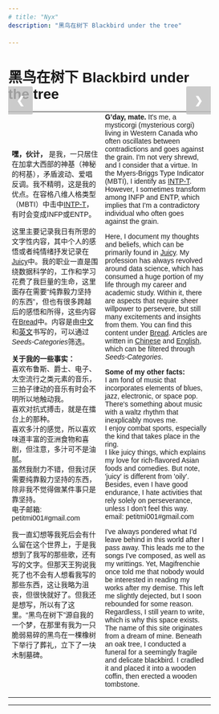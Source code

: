 ```yaml
---
# title: "Nyx"
description: "黑鸟在树下 Blackbird under the tree"

---
```

<head>
<meta name="viewport" content="width=device-width, initial-scale=1">
</head>

<style>
body {
  font-family: Arial;
  margin: 0;
}

* {
  box-sizing: border-box;
}

img {
  vertical-align: middle;
  object-fit: contain;
  height: 300px; /* Your preferred width */
  width: auto;

}

/* Position the image container (needed to position the left and right arrows) */
.container {
  position: relative;
}

/* Hide the images by default */
.mySlides {
  display: none;
}

/* Add a pointer when hovering over the thumbnail images */
.cursor {
  cursor: pointer;
}

/* Next & previous buttons */
.prev,
.next {
  background-color: rgba(192,192,192, 0.8);
  cursor: pointer;
  position: absolute;
  top: 40%;
  width: auto;
  padding: 16px;
  margin-top: -50px;
  color: white;
  font-weight: bold;
  font-size: 20px;
  border-radius: 0 3px 3px 0;
  user-select: none;
  -webkit-user-select: none;
}

/* Position the "next button" to the right */
.next {
  right: 0;
  border-radius: 3px 0 0 3px;
}

/* On hover, add a black background color with a little bit see-through */
.prev:hover,
.next:hover {
  background-color: rgba(0, 0, 0, 0.8);
}

/* Container for image text */
.caption-container {
  text-align: center;
  background-color: #222;
  /* padding: 2px 10px; */
  color: white;
}
</style>

<!-- ######################### -->

<body>

# 黑鸟在树下 Blackbird under the tree

<div class="container">
  <div class="mySlides">
    <img src="me_duck.jpg"  style="width:100%" class="demo cursor" onclick="currentSlide(1)" alt="Me And A Canadian Duck">

  </div>

  <div class="mySlides">
    <img src="self.jpg" style="width:100%" class="demo cursor" onclick="currentSlide(2)" alt="Two Me In A Time. Souce: Magifrenchie, and Peacinu">
  </div>

  <div class="mySlides">
    <img src="3dogs.jpg" style="width:100%" class="demo cursor" onclick="currentSlide(3)" alt="Mysticorgi, Magifrenchie, and Peacinu">
  </div>

  <div class="mySlides">
    <img src="xian_night.jpg" style="width:100%" class="demo cursor" onclick="currentSlide(4)" alt="Some Night In Xi'an">
  </div>

  <div class="mySlides">
    <img src="wolf.jpg" style="width:100%" class="demo cursor" onclick="currentSlide(5)" alt="Wolf In A Hole Watching Outward">
  </div>

  <div class="mySlides">
    <img src="dontpanic.jpg" style="width:100%" class="demo cursor" onclick="currentSlide(6)" alt="Precious Drawing Of Don't Panic. Source: Magifrenchie">
  </div>
    
  <a class="prev" onclick="plusSlides(-1)">❮</a>
  <a class="next" onclick="plusSlides(1)">❯</a>

  <div class="caption-container">
    <p id="caption"></p>
  </div>


</div>



<table class="translation">
    <tr>
        <td>
        
**嘿，伙计，** 是我，一只居住在加拿大西部的神基（神秘的柯基），矛盾波动、爱唱反调。我不精明，这是我的优点。在容格八维人格类型（MBTI）中击中[INTP-T](https://www.16personalities.com/intp-personality)，有时会变成INFP或ENTP。

这里主要记录我日有所思的文字性内容，其中个人的感悟或者纯情绪抒发记录在[Juicy](https://petitmi.com/juicy)中。我的职业一直是围绕数据科学的，工作和学习花费了我巨量的生命，这里面存在需要“纯靠毅力坚持的东西”，但也有很多跨越后的感悟和所得，这些内容在[Bread](https://petitmi.com/bread)中。内容是由[中文](https:petitmi.com/categories/%E4%B8%AD%E6%96%87/)和[英文](https:petitmi.com/categories/english/)书写的，可以通过*Seeds-Categories*筛选。

**关于我的一些事实：**\
喜欢布鲁斯、爵士、电子、太空流行之类元素的音乐，三拍子律动的音乐有时会不明所以地触动我。\
喜欢对抗式搏击，就是在擂台上的那种。\
喜欢多汁的感觉，所以喜欢味道丰富的亚洲食物和喜剧，但注意，多汁可不是油腻。\
虽然我耐力不错，但我讨厌需要纯靠毅力坚持的东西，除非我不觉得做某件事只是靠坚持。\
电子邮箱: petitmi001#gmail.com

我一直幻想等我死后会有什么留在这个世界上，于是我想到了我写的那些歌，还有写的文字。但那天王狗说我死了也不会有人想看我写的那些东西，这让我略为沮丧，但很快就好了。但我还是想写，所以有了这里。“黑鸟在树下”源自我的一个梦，在那里有我为一只脆弱易碎的黑鸟在一棵橡树下举行了葬礼，立下了一块木制墓碑。
        </td>
        <td> 
**G’day, mate.** It's me, a mysticorgi (mysterious corgi) living in Western Canada who often oscillates between contradictions and goes against the grain. I'm not very shrewd, and I consider that a virtue. In the Myers-Briggs Type Indicator (MBTI), I identify as [INTP-T](https://www.16personalities.com/intp-personality). However, I sometimes transform among INFP and ENTP, which implies that I'm a contradictory individual who often goes against the grain. 

Here, I document my thoughts and beliefs, which can be primarily found in [Juicy](https://petitmi.com/juicy). My profession has always revolved around data science, which has consumed a huge portion of my life through my career and academic study. Within it, there are aspects that require sheer willpower to persevere, but still many excitements and insights from them. You can find this content under [Bread](https://petitmi.com/bread). Articles are written in [Chinese](https:petitmi.com/categories/%E4%B8%AD%E6%96%87/) and [English](https:petitmi.com/categories/english/), which can be filtered through *Seeds-Categories*.

**Some of my other facts:**\
I am fond of music that incorporates elements of blues, jazz, electronic, or space pop. There's something about music with a waltz rhythm that inexplicably moves me.\
I enjoy combat sports, especially the kind that takes place in the ring.\
I like juicy things, which explains my love for rich-flavored Asian foods and comedies. But note, 'juicy' is different from 'oily'. \
Besides, even I have good endurance, I hate activities that rely solely on perseverance, unless I don’t feel this way.\
email: petitmi001#gmail.com

I've always pondered what I'd leave behind in this world after I pass away. This leads me to the songs I've composed, as well as my writtings. Yet, Magifrenchie once told me that nobody would be interested in reading my works after my demise. This left me slightly dejected, but I soon rebounded for some reason. Regardless, I still yearn to write, which is why this space exists. The name of this site originates from a dream of mine. Beneath an oak tree, I conducted a funeral for a seemingly fragile and delicate blackbird. I cradled it and placed it into a wooden coffin, then erected a wooden tombstone.
        </td>
    </tr>
</table>

<script>
let slideIndex = 1;
showSlides(slideIndex);

function plusSlides(n) {
  showSlides(slideIndex += n);
}

function currentSlide(n) {
  showSlides(slideIndex = n);
}

function showSlides(n) {
  let i;
  let slides = document.getElementsByClassName("mySlides");
  let dots = document.getElementsByClassName("demo");
  let captionText = document.getElementById("caption");
  if (n > slides.length) {slideIndex = 1}
  if (n < 1) {slideIndex = slides.length}
  for (i = 0; i < slides.length; i++) {
    slides[i].style.display = "none";
  }
  for (i = 0; i < dots.length; i++) {
    dots[i].className = dots[i].className.replace(" active", "");
  }
  slides[slideIndex-1].style.display = "block";
  dots[slideIndex-1].className += " active";
  captionText.innerHTML = dots[slideIndex-1].alt;
}
</script>
</body>




---